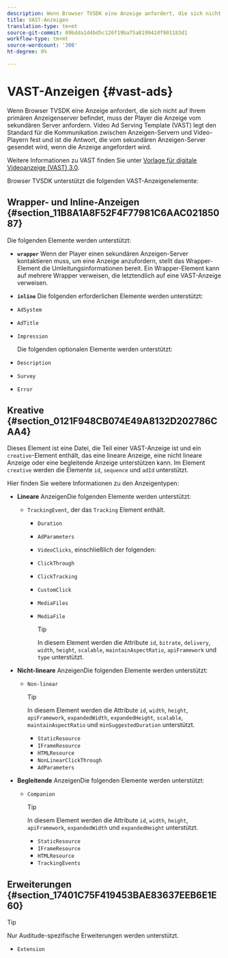 ```yaml
---
description: Wenn Browser TVSDK eine Anzeige anfordert, die sich nicht auf Ihrem primären Anzeigenserver befindet, muss der Player die Anzeige vom sekundären Server anfordern. Video Ad Serving Template (VAST) legt den Standard für die Kommunikation zwischen Anzeigen-Servern und Video-Playern fest und ist die Antwort, die vom sekundären Anzeigen-Server gesendet wird, wenn die Anzeige angefordert wird.
title: VAST-Anzeigen
translation-type: tm+mt
source-git-commit: 89bdda1d4bd5c126f19ba75a819942df901183d1
workflow-type: tm+mt
source-wordcount: '308'
ht-degree: 0%

---
```



# VAST-Anzeigen {#vast-ads}

Wenn Browser TVSDK eine Anzeige anfordert, die sich nicht auf Ihrem primären Anzeigenserver befindet, muss der Player die Anzeige vom sekundären Server anfordern. Video Ad Serving Template (VAST) legt den Standard für die Kommunikation zwischen Anzeigen-Servern und Video-Playern fest und ist die Antwort, die vom sekundären Anzeigen-Server gesendet wird, wenn die Anzeige angefordert wird.

Weitere Informationen zu VAST finden Sie unter [Vorlage für digitale Videoanzeige (VAST) 3.0](https://www.iab.com/wp-content/uploads/2015/06/VASTv3_0.pdf).

Browser TVSDK unterstützt die folgenden VAST-Anzeigenelemente:

## Wrapper- und Inline-Anzeigen {#section_11B8A1A8F52F4F77981C6AAC02185087}

Die folgenden Elemente werden unterstützt:

* **`wrapper`** Wenn der Player einen sekundären Anzeigen-Server kontaktieren muss, um eine Anzeige anzufordern, stellt das Wrapper-Element die Umleitungsinformationen bereit. Ein Wrapper-Element kann auf mehrere Wrapper verweisen, die letztendlich auf eine VAST-Anzeige verweisen.

* **`inline`** Die folgenden erforderlichen Elemente werden unterstützt:

* `AdSystem`
* `AdTitle`
* `Impression`

   Die folgenden optionalen Elemente werden unterstützt:

* `Description`
* `Survey`
* `Error`

## Kreative {#section_0121F948CB074E49A8132D202786CAA4}

Dieses Element ist eine Datei, die Teil einer VAST-Anzeige ist und ein `creative`-Element enthält, das eine lineare Anzeige, eine nicht lineare Anzeige oder eine begleitende Anzeige unterstützen kann. Im Element `creative` werden die Elemente `id`, `sequence` und `adId` unterstützt.

Hier finden Sie weitere Informationen zu den Anzeigentypen:

* **Lineare** AnzeigenDie folgenden Elemente werden unterstützt:

   * `TrackingEvent`, der das  `Tracking` Element enthält.
      * `Duration`
      * `AdParameters`
      * `VideoClicks`, einschließlich der folgenden:

      * `ClickThrough`
      * `ClickTracking`
      * `CustomClick`

      * `MediaFiles`

      * `MediaFile`

         >[!TIP]
         >
         >In diesem Element werden die Attribute `id`, `bitrate`, `delivery`, `width`, `height`, `scalable`, `maintainAspectRatio`, `apiFramework` und `type` unterstützt.

* **Nicht-lineare** AnzeigenDie folgenden Elemente werden unterstützt:

   * `Non-linear`

      >[!TIP]
      >
      >In diesem Element werden die Attribute `id`, `width`, `height`, `apiFramework`, `expandedWidth`, `expandedHeight`, `scalable`, `maintainAspectRatio` und `minSuggestedDuration` unterstützt.

      * `StaticResource`
      * `IFrameResource`
      * `HTMLResource`
      * `NonLinearClickThrough`
      * `AdParameters`

* **Begleitende** AnzeigenDie folgenden Elemente werden unterstützt:

   * `Companion`

      >[!TIP]
      >
      >In diesem Element werden die Attribute `id`, `width`, `height`, `apiFramework`, `expandedWidth` und `expandedHeight` unterstützt.

      * `StaticResource`
      * `IFrameResource`
      * `HTMLResource`
      * `TrackingEvents`

## Erweiterungen {#section_17401C75F419453BAE83637EEB6E1E60}

>[!TIP]
>
>Nur Auditude-spezifische Erweiterungen werden unterstützt.

* `Extension`
